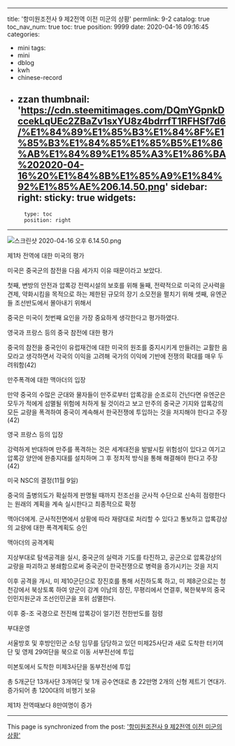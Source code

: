 
---
title: '항미원조전사 9 제2전역 이전 미군의 상황'
permlink: 9-2
catalog: true
toc_nav_num: true
toc: true
position: 9999
date: 2020-04-16 09:16:45
categories:
- mini
tags:
- mini
- dblog
- kwh
- chinese-record
- zzan
thumbnail: 'https://cdn.steemitimages.com/DQmYGpnkDccekLqUEc2ZBaZv1sxYU8z4bdrrfT1RFHSf7d6/%E1%84%89%E1%85%B3%E1%84%8F%E1%85%B3%E1%84%85%E1%85%B5%E1%86%AB%E1%84%89%E1%85%A3%E1%86%BA%202020-04-16%20%E1%84%8B%E1%85%A9%E1%84%92%E1%85%AE%206.14.50.png'
sidebar:
    right:
        sticky: true
widgets:
    -
        type: toc
        position: right
---


![스크린샷 2020-04-16 오후 6.14.50.png](https://cdn.steemitimages.com/DQmYGpnkDccekLqUEc2ZBaZv1sxYU8z4bdrrfT1RFHSf7d6/%E1%84%89%E1%85%B3%E1%84%8F%E1%85%B3%E1%84%85%E1%85%B5%E1%86%AB%E1%84%89%E1%85%A3%E1%86%BA%202020-04-16%20%E1%84%8B%E1%85%A9%E1%84%92%E1%85%AE%206.14.50.png)


제1차 전역에 대한 미국의 평가 

미국은 중국군의 참전을 다음 세가지 이유 때문이라고 보았다. 

첫째, 변방의 안전과 압록강 전력시설의 보호를 위해
둘째, 전략적으로 미국의 군사력을 견제, 약화시킴을 목적으로 하는 제한된 규모의 장기 소모전을 펼치기 위해
셋째, 유엔군들 조선반도에서 몰아내기 위해서 

중국은 미국이 첫번째 요인을 가장 중요하게 생각한다고 평가하였다.


영국과 프랑스 등의 중국 참전에 대한 평가

중국의 참전을 중국인이 유럽재건에 대한 미국의 원조를 중지시키게 만들려는 교활한 음모라고 생각하면서 각국의 이익을 고려해 국가의 이익에 기반에 전쟁의 확대를 매우 두려워함(42)

만주폭격에 대한 맥아더의 입장

만약 중국의 수많은 군대와 물자들이 만주로부터 압록강을 순조로히 건넌다면 유엔군은 모두가 적에게 섬멸될 위험에 처하게 될 것이라고 보고 만주의 중국군 기지와 압록강의 모든 교량을 폭격하여 중국이 계속해서 한국전쟁에 투입하는 것을 저지해야 한다고 주장(42)

영국 프랑스 등의 입장

강력하게 반대하며 만주를 폭격하는 것은 세계대전을 발발시킬 위험성이 있다고 여기고 압록강 양안에 완충지대를 설치하며 그 후 정치적 방식을 통해 해결해야 한다고 주장(42)


미국 NSC의 결정(11월 9일) 

중국의 출병의도가 확실하게 판명될 때까지 전조선을 군사적 수단으로 신속히 점령한다는 원래의 계획을 계속 실시한다고 최종적으로 확정

맥아더에게. 군사적전면에서 상황에 따라 재량대로 처리할 수 있다고 통보하고 압록강상의 교량에 대한 폭격계획도 승인


맥아더의 공격계획

 지상부대로 탐색공격을 실시, 중국군의 실력과 기도를 타진하고, 공군으로 압록강상의 교량을 파괴하고 봉쇄함으로써 중국군이 한국전쟁으로 병력을 증가시키는 것을 저지

이후 공격을 개시, 미 제10군단으로 장진호를 통해 서진하도록 하고, 미 제8군으로는 청천강에서 북상토록 하여 양군이 강계 이남의 장진, 무평리에서 연결후, 북한북부의 중국인민지원군과 조선인민군을 포위 섬멸한다. 

이후 중-조 국경으로 전진해 압록강이 얼기전 전한반도를 점령

부대운영

서울방호 및 후방인민군 소탕 임무를 담당하고 있던 미제25사단과 새로 도착한 터키여단 및 영제 29여단을 북으로 이동 서부전선에 투입

미본토에서 도착한 미제3사단을 동부전선에 투입

총 5개군단 13개사단 3개여단 및 1개 공수연대로 총 22만명
2개의 신형 제트기 연대가. 증가되어 총 1200대의 비행기 보유

제1차 전역때보다 8만여명이 증가

- - -

This page is synchronized from the post: ['항미원조전사 9 제2전역 이전 미군의 상황'](https://steemit.com/@wisdomandjustice/9-2)
